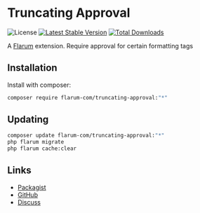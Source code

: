 # Truncating Approval

![License](https://img.shields.io/badge/license-MIT-blue.svg) [![Latest Stable Version](https://img.shields.io/packagist/v/flarum-com/truncating-approval.svg)](https://packagist.org/packages/flarum-com/truncating-approval) [![Total Downloads](https://img.shields.io/packagist/dt/flarum-com/truncating-approval.svg)](https://packagist.org/packages/flarum-com/truncating-approval)

A [Flarum](http://flarum.org) extension. Require approval for certain formatting tags

## Installation

Install with composer:

```sh
composer require flarum-com/truncating-approval:"*"
```

## Updating

```sh
composer update flarum-com/truncating-approval:"*"
php flarum migrate
php flarum cache:clear
```

## Links

- [Packagist](https://packagist.org/packages/flarum-com/truncating-approval)
- [GitHub](https://github.com/flarum-com/truncating-approval)
- [Discuss](https://discuss.flarum.org/d/PUT_DISCUSS_SLUG_HERE)
